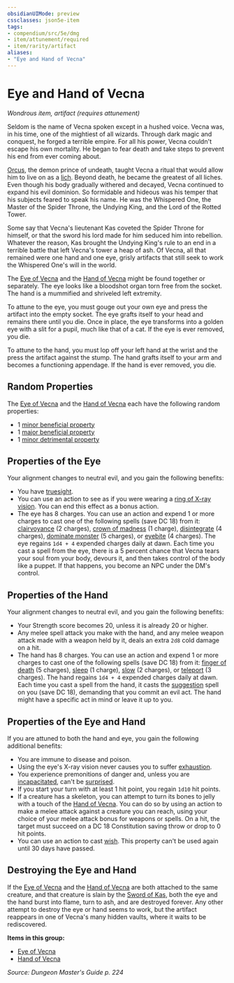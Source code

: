 ```yaml
---
obsidianUIMode: preview
cssclasses: json5e-item
tags:
- compendium/src/5e/dmg
- item/attunement/required
- item/rarity/artifact
aliases: 
- "Eye and Hand of Vecna"
---
```

# Eye and Hand of Vecna
*Wondrous item, artifact (requires attunement)*  


Seldom is the name of Vecna spoken except in a hushed voice. Vecna was, in his time, one of the mightiest of all wizards. Through dark magic and conquest, he forged a terrible empire. For all his power, Vecna couldn't escape his own mortality. He began to fear death and take steps to prevent his end from ever coming about.

[Orcus](Mechanics/bestiary/npc/orcus-mpmm.md), the demon prince of undeath, taught Vecna a ritual that would allow him to live on as a [lich](Mechanics/bestiary/undead/lich.md). Beyond death, he became the greatest of all liches. Even though his body gradually withered and decayed, Vecna continued to expand his evil dominion. So formidable and hideous was his temper that his subjects feared to speak his name. He was the Whispered One, the Master of the Spider Throne, the Undying King, and the Lord of the Rotted Tower.

Some say that Vecna's lieutenant Kas coveted the Spider Throne for himself, or that the sword his lord made for him seduced him into rebellion. Whatever the reason, Kas brought the Undying King's rule to an end in a terrible battle that left Vecna's tower a heap of ash. Of Vecna, all that remained were one hand and one eye, grisly artifacts that still seek to work the Whispered One's will in the world.

The [Eye of Vecna](Mechanics/items/eye-of-vecna.md) and the [Hand of Vecna](Mechanics/items/hand-of-vecna.md) might be found together or separately. The eye looks like a bloodshot organ torn free from the socket. The hand is a mummified and shriveled left extremity.

To attune to the eye, you must gouge out your own eye and press the artifact into the empty socket. The eye grafts itself to your head and remains there until you die. Once in place, the eye transforms into a golden eye with a slit for a pupil, much like that of a cat. If the eye is ever removed, you die.

To attune to the hand, you must lop off your left hand at the wrist and the press the artifact against the stump. The hand grafts itself to your arm and becomes a functioning appendage. If the hand is ever removed, you die.

## Random Properties

The [Eye of Vecna](Mechanics/items/eye-of-vecna.md) and the [Hand of Vecna](Mechanics/items/hand-of-vecna.md) each have the following random properties:

- 1 [minor beneficial property](Mechanics/tables/artifact-properties-minor-beneficial-properties.md)  
- 1 [major beneficial property](Mechanics/tables/artifact-properties-major-beneficial-properties.md)  
- 1 [minor detrimental property](Mechanics/tables/artifact-properties-minor-detrimental-properties.md)  

## Properties of the Eye

Your alignment changes to neutral evil, and you gain the following benefits:

- You have [truesight](Mechanics/Rules/senses.md#Truesight).  
- You can use an action to see as if you were wearing a [ring of X-ray vision](Mechanics/items/ring-of-x-ray-vision.md). You can end this effect as a bonus action.  
- The eye has 8 charges. You can use an action and expend 1 or more charges to cast one of the following spells (save DC 18) from it: [clairvoyance](Mechanics/spells/clairvoyance.md) (2 charges), [crown of madness](Mechanics/spells/crown-of-madness.md) (1 charge), [disintegrate](Mechanics/spells/disintegrate.md) (4 charges), [dominate monster](Mechanics/spells/dominate-monster.md) (5 charges), or [eyebite](Mechanics/spells/eyebite.md) (4 charges). The eye regains `1d4 + 4` expended charges daily at dawn. Each time you cast a spell from the eye, there is a 5 percent chance that Vecna tears your soul from your body, devours it, and then takes control of the body like a puppet. If that happens, you become an NPC under the DM's control.  

## Properties of the Hand

Your alignment changes to neutral evil, and you gain the following benefits:

- Your Strength score becomes 20, unless it is already 20 or higher.  
- Any melee spell attack you make with the hand, and any melee weapon attack made with a weapon held by it, deals an extra `2d8` cold damage on a hit.  
- The hand has 8 charges. You can use an action and expend 1 or more charges to cast one of the following spells (save DC 18) from it: [finger of death](Mechanics/spells/finger-of-death.md) (5 charges), [sleep](Mechanics/spells/sleep.md) (1 charge), [slow](Mechanics/spells/slow.md) (2 charges), or [teleport](Mechanics/spells/teleport.md) (3 charges). The hand regains `1d4 + 4` expended charges daily at dawn. Each time you cast a spell from the hand, it casts the [suggestion](Mechanics/spells/suggestion.md) spell on you (save DC 18), demanding that you commit an evil act. The hand might have a specific act in mind or leave it up to you.  

## Properties of the Eye and Hand

If you are attuned to both the hand and eye, you gain the following additional benefits:

- You are immune to disease and poison.  
- Using the eye's X-ray vision never causes you to suffer [exhaustion](Mechanics/Rules/conditions.md#Exhaustion).  
- You experience premonitions of danger and, unless you are [incapacitated](Mechanics/Rules/conditions.md#Incapacitated), can't be [surprised](Mechanics/Rules/conditions.md#Surprised).  
- If you start your turn with at least 1 hit point, you regain `1d10` hit points.  
- If a creature has a skeleton, you can attempt to turn its bones to jelly with a touch of the [Hand of Vecna](Mechanics/items/hand-of-vecna.md). You can do so by using an action to make a melee attack against a creature you can reach, using your choice of your melee attack bonus for weapons or spells. On a hit, the target must succeed on a DC 18 Constitution saving throw or drop to 0 hit points.  
- You can use an action to cast [wish](Mechanics/spells/wish.md). This property can't be used again until 30 days have passed.  

## Destroying the Eye and Hand

If the [Eye of Vecna](Mechanics/items/eye-of-vecna.md) and the [Hand of Vecna](Mechanics/items/hand-of-vecna.md) are both attached to the same creature, and that creature is slain by the [Sword of Kas](Mechanics/items/sword-of-kas.md), both the eye and the hand burst into flame, turn to ash, and are destroyed forever. Any other attempt to destroy the eye or hand seems to work, but the artifact reappears in one of Vecna's many hidden vaults, where it waits to be rediscovered.

**Items in this group:**

- [Eye of Vecna](Mechanics/items/eye-of-vecna.md)
- [Hand of Vecna](Mechanics/items/hand-of-vecna.md)

*Source: Dungeon Master's Guide p. 224*
